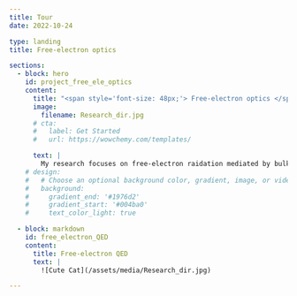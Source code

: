 ```yaml
---
title: Tour
date: 2022-10-24

type: landing
title: Free-electron optics

sections:
  - block: hero
    id: project_free_ele_optics
    content:
      title: "<span style='font-size: 48px;'> Free-electron optics </span>"
      image:        
        filename: Research_dir.jpg
      # cta:
      #   label: Get Started
      #   url: https://wowchemy.com/templates/ 

      text: |
        My research focuses on free-electron raidation mediated by bulk and nanophotonic materials. In particular, we strive to deepen our unerstanding of quantum science in the field, and propose new applications based on the quantum materials and quantum technologies.
    # design:
    #   # Choose an optional background color, gradient, image, or video
    #   background:
    #     gradient_end: '#1976d2'
    #     gradient_start: '#004ba0'
    #     text_color_light: true

  - block: markdown
    id: free_electron_QED
    content:
      title: Free-electron QED
      text: |
        ![Cute Cat](/assets/media/Research_dir.jpg)

---
```

